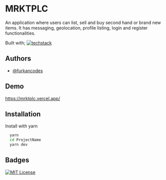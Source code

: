 
# MRKTPLC 

An application where users can list, sell and buy second hand or brand new items.
It has messaging, geolocation, profile listing, login and register functionalities.

Built with; [![techstack](https://skills.thijs.gg/icons?i=react,css,firebase,figma,vite&theme=dark)](https://skills.thijs.gg)



## Authors

- [@furkancodes](https://www.github.com/furkancodes)


## Demo

https://mrktplc.vercel.app/

## Installation

Install with yarn

```bash
  yarn  
  cd ProjectName
  yarn dev
```
    
## Badges

[![MIT License](https://img.shields.io/badge/License-MIT-green.svg)](https://choosealicense.com/licenses/mit/)
